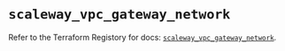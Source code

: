 # `scaleway_vpc_gateway_network`

Refer to the Terraform Registory for docs: [`scaleway_vpc_gateway_network`](https://registry.terraform.io/providers/scaleway/scaleway/2.17.0/docs/resources/vpc_gateway_network).

